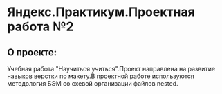 # Яндекс.Практикум.Проектная работа №2


## О проекте:
Учебная  работа "Научиться учиться".Проект направлена на развитие навыков верстки по макету.В проектной работе используются методология БЭМ со схевой организации файлов nested.
